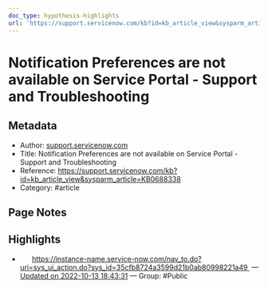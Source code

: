 ```yaml
---
doc_type: hypothesis-highlights
url: 'https://support.servicenow.com/kb?id=kb_article_view&sysparm_article=KB0688338'
---
```


# Notification Preferences are not available on Service Portal - Support and Troubleshooting

## Metadata
- Author: [support.servicenow.com]()
- Title: Notification Preferences are not available on Service Portal - Support and Troubleshooting
- Reference: https://support.servicenow.com/kb?id=kb_article_view&sysparm_article=KB0688338
- Category: #article

## Page Notes
## Highlights
-       https://instance-name.service-now.com/nav_to.do?uri=sys_ui_action.do?sys_id=35cfb8724a3599d21b0ab80998221a49  — [Updated on 2022-10-13 18:43:31](https://hyp.is/dmSgZktIEe2fMVt9iwQVaQ/support.servicenow.com/kb?id=kb_article_view&sysparm_article=KB0688338) — Group: #Public



